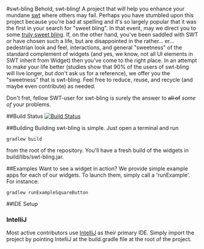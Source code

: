 #swt-bling
Behold, swt-bling!  A project that will help you enhance your mundane [swt](http://www.eclipse.org/swt/) where others may fail.  Perhaps you have stumbled upon this project because you're bad at spelling and it's so largely popular that it was the first in your search for "sweet bling".  In that event, may we direct you to some [truly sweet bling](http://bit.ly/1ho6tNM).  If, on the other hand, you've been saddled with SWT or have chosen such a life, but are disappointed in the rather... er... pedestrian look and feel, interactions, and general "sweetness" of the standard complement of widgets (and yes, we know, not all UI elements in SWT inherit from Widget) then you've come to the right place.  In an attempt to make your life better (studies show that 90% of the users of swt-bling will live longer, but don't ask us for a reference), we offer you the "sweetness" that is swt-bling.  Feel free to reduce, reuse, and recycle (and maybe even contribute) as needed.

Don't fret, fellow SWT-user for swt-bling is surely the answer to ~~all of~~ *some of* your problems.

##Build Status
[![Build Status](https://drone.io/github.com/ReadyTalk/swt-custom-widgets/status.png)](https://drone.io/github.com/ReadyTalk/swt-custom-widgets/latest)

##Building
Building swt-bling is simple. Just open a terminal and run
```
gradlew build
```
from the root of the repository. You'll have a fresh build of the widgets in build/libs/swt-bling.jar.

##Examples
Want to see a widget in action? We provide simple example apps for each of our widgets. To launch them, simply call a 'runExample<WidgetName>'. For instance:
```
gradlew runExampleSquareButton
```

##IDE Setup
### IntelliJ
Most active contributors use [IntelliJ](http://www.jetbrains.com/idea/) as their primary IDE. Simply import the project
by pointing IntelliJ at the build.gradle file at the root of the project.
